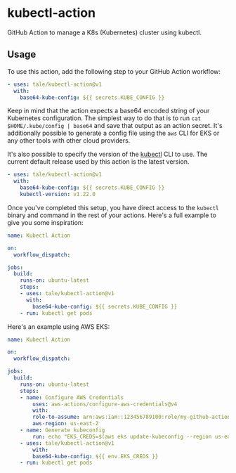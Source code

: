 # kubectl-action

GitHub Action to manage a K8s (Kubernetes) cluster using kubectl.

## Usage

To use this action, add the following step to your GitHub Action workflow:

```yaml
- uses: tale/kubectl-action@v1
  with:
    base64-kube-config: ${{ secrets.KUBE_CONFIG }}
```

Keep in mind that the action expects a base64 encoded string of your Kubernetes configuration. The simplest way to do that is to run `cat $HOME/.kube/config | base64` and save that output as an action secret. It's additionally possible to generate a config file using the `aws` CLI for EKS or any other tools with other cloud providers.

It's also possible to specify the version of the [kubectl](https://kubernetes.io/docs/reference/kubectl/) CLI to use. The current default release used by this action is the latest version.

```yaml
- uses: tale/kubectl-action@v1
  with:
    base64-kube-config: ${{ secrets.KUBE_CONFIG }}
    kubectl-version: v1.22.0
```

Once you've completed this setup, you have direct access to the `kubectl` binary and command in the rest of your actions. Here's a full example to give you some inspiration:

```yaml
name: Kubectl Action

on:
  workflow_dispatch:

jobs:
  build:
    runs-on: ubuntu-latest
    steps:
    - uses: tale/kubectl-action@v1
      with:
        base64-kube-config: ${{ secrets.KUBE_CONFIG }}
    - run: kubectl get pods
```

Here's an example using AWS EKS:

```yaml
name: Kubectl Action

on:
  workflow_dispatch:

jobs:
  build:
    runs-on: ubuntu-latest
    steps:
    - name: Configure AWS Credentials
        uses: aws-actions/configure-aws-credentials@v4
        with:
        role-to-assume: arn:aws:iam::123456789100:role/my-github-actions-role
        aws-region: us-east-2
    - name: Generate kubeconfig
        run: echo "EKS_CREDS=$(aws eks update-kubeconfig --region us-east-2 --name my-cluster --dry-run | base64) >> $GITHUB_ENV
    - uses: tale/kubectl-action@v1
        with:
        base64-kube-config: ${{ env.EKS_CREDS }}
    - run: kubectl get pods
```
